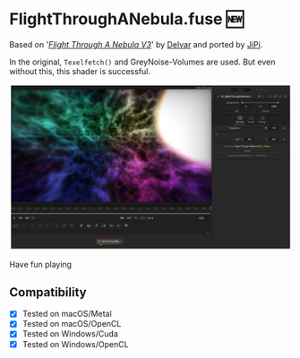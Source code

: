 # FlightThroughANebula.fuse :new:

Based on '_[Flight Through A Nebula V3](https://www.shadertoy.com/view/tsK3Rd)_' by [Delvar](https://www.shadertoy.com/user/Delvar) and ported by [JiPi](../../Site/Profiles/JiPi.md).

In the original, `Texelfetch()` and GreyNoise-Volumes are used. But even without this, this shader is successful.

[![FlightThroughANebula](FlightThroughANebula.png)](FlightThroughANebula.fuse)



Have fun playing

## Compatibility
- [x] Tested on macOS/Metal
- [x] Tested on macOS/OpenCL
- [x] Tested on Windows/Cuda
- [x] Tested on Windows/OpenCL
